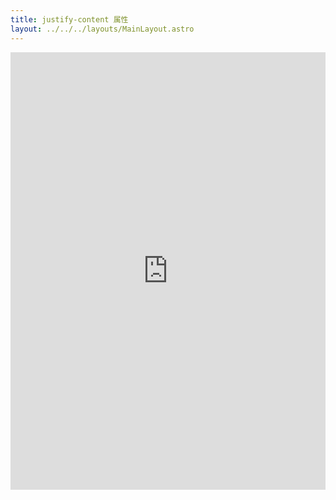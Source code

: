 ```yaml
---
title: justify-content 属性
layout: ../../../layouts/MainLayout.astro
---
```


<iframe height="700" style="width: 100%;" scrolling="no" title="justify-content 属性" src="https://codepen.io/javascriptfield/embed/VwXvQJM?default-tab=result" frameborder="no" loading="lazy" allowtransparency="true" allowfullscreen="true">
  See the Pen <a href="https://codepen.io/javascriptfield/pen/VwXvQJM">
  justify-content 属性</a> by ye (<a href="https://codepen.io/javascriptfield">@javascriptfield</a>)
  on <a href="https://codepen.io">CodePen</a>.
</iframe>
